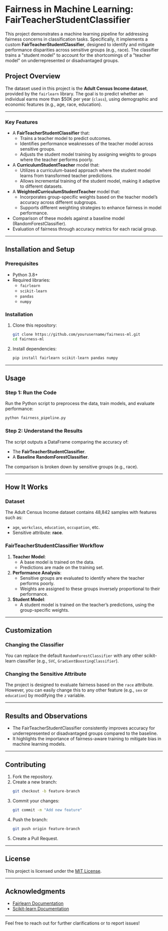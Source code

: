 # Fairness in Machine Learning: FairTeacherStudentClassifier

This project demonstrates a machine learning pipeline for addressing fairness concerns in classification tasks. Specifically, it implements a custom **FairTeacherStudentClassifier**, designed to identify and mitigate performance disparities across sensitive groups (e.g., race). The classifier trains a "student model" to account for the shortcomings of a "teacher model" on underrepresented or disadvantaged groups.

## Project Overview

The dataset used in this project is the **Adult Census Income dataset**, provided by the `fairlearn` library. The goal is to predict whether an individual earns more than $50K per year (`class`), using demographic and economic features (e.g., age, race, education).

---

### Key Features  
- A **FairTeacherStudentClassifier** that:  
  - Trains a teacher model to predict outcomes.  
  - Identifies performance weaknesses of the teacher model across sensitive groups.  
  - Adjusts the student model training by assigning weights to groups where the teacher performs poorly.  
- A **CurriculumStudentTeacher** model that:  
  - Utilizes a curriculum-based approach where the student model learns from transformed teacher predictions.  
  - Allows incremental training of the student model, making it adaptive to different datasets.  
- A **WeightedCurriculumStudentTeacher** model that:  
  - Incorporates group-specific weights based on the teacher model’s accuracy across different subgroups.  
  - Supports different weighting strategies to enhance fairness in model performance.  
- Comparison of these models against a baseline model (RandomForestClassifier).  
- Evaluation of fairness through accuracy metrics for each racial group.  

---

## Installation and Setup

### Prerequisites
- Python 3.8+
- Required libraries:
  - `fairlearn`
  - `scikit-learn`
  - `pandas`
  - `numpy`

### Installation
1. Clone this repository:
   ```bash
   git clone https://github.com/yourusername/fairness-ml.git
   cd fairness-ml
   ```
2. Install dependencies:
   ```bash
   pip install fairlearn scikit-learn pandas numpy
   ```

---

## Usage

### Step 1: Run the Code
Run the Python script to preprocess the data, train models, and evaluate performance:
```bash
python fairness_pipeline.py
```

### Step 2: Understand the Results
The script outputs a DataFrame comparing the accuracy of:
- The **FairTeacherStudentClassifier**.
- A **Baseline RandomForestClassifier**.

The comparison is broken down by sensitive groups (e.g., race).

---

## How It Works

### Dataset
The Adult Census Income dataset contains 48,842 samples with features such as:
- `age`, `workclass`, `education`, `occupation`, etc.
- Sensitive attribute: **race**.

### FairTeacherStudentClassifier Workflow
1. **Teacher Model**:
   - A base model is trained on the data.
   - Predictions are made on the training set.
2. **Performance Analysis**:
   - Sensitive groups are evaluated to identify where the teacher performs poorly.
   - Weights are assigned to these groups inversely proportional to their performance.
3. **Student Model**:
   - A student model is trained on the teacher’s predictions, using the group-specific weights.


---

## Customization

### Changing the Classifier
You can replace the default `RandomForestClassifier` with any other scikit-learn classifier (e.g., `SVC`, `GradientBoostingClassifier`).

### Changing the Sensitive Attribute
The project is designed to evaluate fairness based on the `race` attribute. However, you can easily change this to any other feature (e.g., `sex` or `education`) by modifying the `z` variable.

---

## Results and Observations

- The FairTeacherStudentClassifier consistently improves accuracy for underrepresented or disadvantaged groups compared to the baseline.
- It highlights the importance of fairness-aware training to mitigate bias in machine learning models.

---

## Contributing

1. Fork the repository.
2. Create a new branch:
   ```bash
   git checkout -b feature-branch
   ```
3. Commit your changes:
   ```bash
   git commit -m "Add new feature"
   ```
4. Push the branch:
   ```bash
   git push origin feature-branch
   ```
5. Create a Pull Request.

---

## License
This project is licensed under the [MIT License](LICENSE).

---

## Acknowledgments
- [Fairlearn Documentation](https://fairlearn.org/)
- [Scikit-learn Documentation](https://scikit-learn.org/stable/)

---

Feel free to reach out for further clarifications or to report issues!